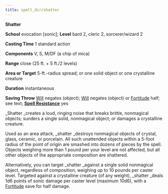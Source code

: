 ```yaml
---
title: spell_dir/shatter
---
```

 **Shatter**

**School** evocation [sonic]; **Level** bard 2, cleric 2, sorcerer/wizard 2

**Casting Time** 1 standard action

**Components** V, S, M/DF (a chip of mica)

**Range** close (25 ft. + 5 ft./2 levels)

**Area or Target** 5-ft.-radius spread; or one solid object or one crystalline creature

**Duration** instantaneous

**Saving Throw** [Will](../combat#_will) negates (object); [Will](../combat#_will) negates (object) or [Fortitude](../combat#_fortitude) half; see text; **[Spell Resistance](../glossary#_spell-resistance)** yes

_Shatter _creates a loud, ringing noise that breaks brittle, nonmagical objects; sunders a single solid, nonmagical object; or damages a crystalline creature.

Used as an area attack, _shatter _destroys nonmagical objects of crystal, glass, ceramic, or porcelain. All such unattended objects within a 5-foot radius of the point of origin are smashed into dozens of pieces by the spell. Objects weighing more than 1 pound per your level are not affected, but all other objects of the appropriate composition are shattered.

Alternatively, you can target _shatter _against a single solid nonmagical object, regardless of composition, weighing up to 10 pounds per caster level. Targeted against a crystalline creature (of any weight), _shatter _deals 1d6 points of sonic damage per caster level (maximum 10d6), with a [Fortitude](../combat#_fortitude) save for half damage.

